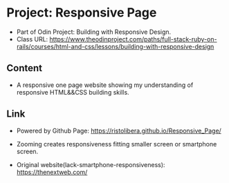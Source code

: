 # Project: Responsive Page

- Part of Odin Project: Building with Responsive Design. 
- Class URL: https://www.theodinproject.com/paths/full-stack-ruby-on-rails/courses/html-and-css/lessons/building-with-responsive-design

## Content

- A responsive one page website showing my understanding of responsive HTML&&CSS building skills.

## Link

- Powered by Github Page:
https://ristolibera.github.io/Responsive_Page/

- Zooming creates responsiveness fitting smaller screen or smartphone screen.

- Original website(lack-smartphone-responsiveness):
https://thenextweb.com/


